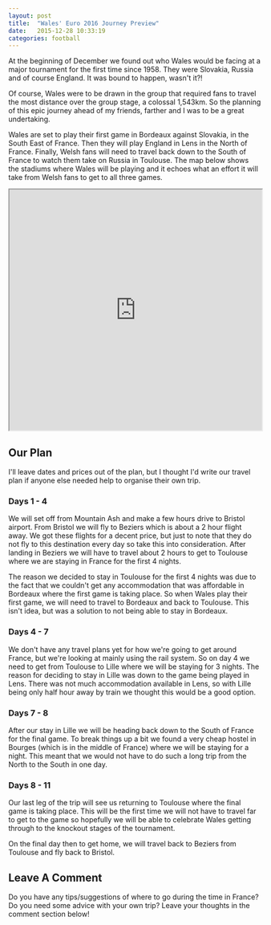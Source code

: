 ```yaml
---
layout: post
title:  "Wales' Euro 2016 Journey Preview"
date:   2015-12-28 10:33:19
categories: football
---
```

At the beginning of December we found out who Wales would be facing at a major tournament for the first time since 1958. They were Slovakia, Russia and of course England. It was bound to happen, wasn't it?!

Of course, Wales were to be drawn in the group that required fans to travel the most distance over the group stage, a colossal 1,543km. So the planning of this epic journey ahead of my friends, farther and I was to be a great undertaking.

Wales are set to play their first game in Bordeaux against Slovakia, in the South East of France. Then they will play England in Lens in the North of France. Finally, Welsh fans will need to travel back down to the South of France to watch them take on Russia in Toulouse. The map below shows the stadiums where Wales will be playing and it echoes what an effort it will take from Welsh fans to get to all three games.

<iframe src="https://www.google.com/maps/d/embed?mid=z6-fUyW6qfEI.kekspZDCfb28" width="100%" height="480"></iframe>

## Our Plan

I'll leave dates and prices out of the plan, but I thought I'd write our travel plan if anyone else needed help to organise their own trip.

### Days 1 - 4

We will set off from Mountain Ash and make a few hours drive to Bristol airport. From Bristol we will fly to Beziers which is about a 2 hour flight away. We got these flights for a decent price, but just to note that they do not fly to this destination every day so take this into consideration. After landing in Beziers we will have to travel about 2 hours to get to Toulouse where we are staying in France for the first 4 nights.

The reason we decided to stay in Toulouse for the first 4 nights was due to the fact that we couldn't get any accommodation that was affordable in Bordeaux where the first game is taking place. So when Wales play their first game, we will need to travel to Bordeaux and back to Toulouse. This isn't idea, but was a solution to not being able to stay in Bordeaux.

### Days 4 - 7

We don't have any travel plans yet for how we're going to get around France, but we're looking at mainly using the rail system. So on day 4 we need to get from Toulouse to Lille where we will be staying for 3 nights. The reason for deciding to stay in Lille was down to the game being played in Lens. There was not much accommodation available in Lens, so with Lille being only half hour away by train we thought this would be a good option.

### Days 7 - 8

After our stay in Lille we will be heading back down to the South of France for the final game. To break things up a bit we found a very cheap hostel in Bourges (which is in the middle of France) where we will be staying for a night. This meant that we would not have to do such a long trip from the North to the South in one day.

### Days 8 - 11

Our last leg of the trip will see us returning to Toulouse where the final game is taking place. This will be the first time we will not have to travel far to get to the game so hopefully we will be able to celebrate Wales getting through to the knockout stages of the tournament.

On the final day then to get home, we will travel back to Beziers from Toulouse and fly back to Bristol.

## Leave A Comment

Do you have any tips/suggestions of where to go during the time in France? Do you need some advice with your own trip? Leave your thoughts in the comment section below!
